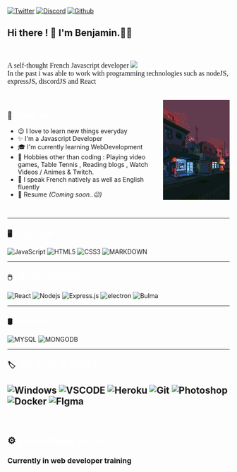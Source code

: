 [![Twitter](https://img.shields.io/badge/Twitter-black?style=flat-square&logo=Twitter&logoColor=white)](https://twitter.com/Benjamincms_)
[![Discord](https://img.shields.io/badge/-Discord-black?style=flat-square&logo=discord&logoColor=white)](https://discord.gg/nEzsfjjbcq)
[![Github](https://img.shields.io/badge/-github-black?style=flat-square&logo=github&logoColor=white)](https://youtube.com/channel/UC4FAldAo2Ow_2F447yggcqA/)




 ## Hi there ! 👋 **I'm Benjamin.👨‍💻** 

<br>
<p style="font-family: 'Ubuntu'; font-size: 16px;">
A self-thought French Javascript developer <img align="" width="18px" src="https://cdn.jsdelivr.net/npm/simple-icons@3.13.0/icons/javascript.svg"/>
<br>
In the past i was able to work with programming technologies such as nodeJS, expressJS, discordJS and React
</p>

<br>

<img align="right" width="30%" alt="GIF" src="./images/train.gif"  />

### 👋 <span style="color:#fff; font-family: 'Bebas Neue'; font-size: 20px;">About me</span>

- 😉&nbsp;I love to learn new things everyday
- ✨&nbsp;I'm a Javascript Developer
- 🎓&nbsp;I'm currently learning WebDevelopment
- 🧿&nbsp;Hobbies other than coding : Playing video games, Table Tennis , Reading blogs , Watch Videos / Animes & Twitch.
- 📣&nbsp;I speak French natively as well as English fluently
- 📃&nbsp;Resume _(Coming soon..😉)_ 

<br>

---

### 🖥️ <span style="color:#fff; font-family: 'Bebas Neue'; font-size: 20px;"> Languages 
 ![JavaScript](https://img.shields.io/badge/-JavaScript-black?style=flat-square&logo=javascript) ![HTML5](https://img.shields.io/badge/-HTML5-black?style=flat-square&logo=html5&logoColor=white) ![CSS3](https://img.shields.io/badge/-CSS3-black?style=flat-square&logo=css3) ![MARKDOWN](https://img.shields.io/badge/-MARKDOWN-black?style=flat-square&logo=MARKDOWN)

---
### 🖱️ <span style="color:#fff; font-family: 'Bebas Neue'; font-size: 20px;"> FRAMEWORKS 
![React](https://img.shields.io/badge/-React-black?style=flat-square&logo=react)
![Nodejs](https://img.shields.io/badge/-Nodejs-black?style=flat-square&logo=Node.js)
![Express.js](https://img.shields.io/badge/-Express-black?style=flat-square&logo=express)
![electron](https://img.shields.io/badge/-Electron-black?style=flat-square&logo=electron)
![Bulma](https://img.shields.io/badge/-Bulma-black?style=flat-square&logo=bulma)

---

### 🛢️ <span style="color:#fff; font-family: 'Bebas Neue'; font-size: 20px;"> DATABASES 
![MYSQL](https://img.shields.io/badge/-MYSQL-black?style=flat-square&logo=MYSQL)
![MONGODB](https://img.shields.io/badge/-MongoDB-black?style=flat-square&logo=mongodb)


---

### 🏷️ <span style="color:#fff; font-family: 'Bebas Neue'; font-size: 20px;"> IDE & OS & TOOLS
![Windows](https://img.shields.io/badge/-Windows-black?style=flat-square&logo=windows) 
![VSCODE](https://img.shields.io/badge/-VSCode-black?style=flat-square&logo=Visual-studio-code)
![Heroku](https://img.shields.io/badge/-Heroku-black?style=flat-square&logo=heroku)
![Git](https://img.shields.io/badge/-Git-black?style=flat-square&logo=git)
![Photoshop](https://img.shields.io/badge/-Photoshop-black?style=flat-square&logo=Adobe-Photoshop)
![Docker](https://img.shields.io/badge/-Docker-black?style=flat-square&logo=Docker)
![FIgma](https://img.shields.io/badge/-Figma-black?style=flat-square&logo=Figma)
---

<br>


## ⚙️ <span style="color:#fff; font-family: 'Bebas Neue'; font-size: 20px;"> Current Public Projetcs</span>


### Currently in web developer training


